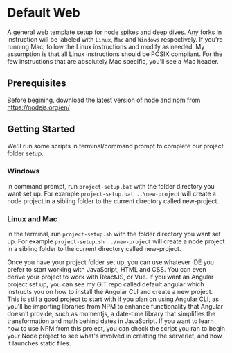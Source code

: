 # Default Web
A general web template setup for node spikes and deep dives. Any forks in instruction will be labeled with ``Linux``, ``Mac`` and ``Windows`` respectively. If you're running Mac, follow the Linux instructions and modify as needed. My assumption is that all Linux instructions should be POSIX compliant. For the few instructions that are absolutely Mac specific, you'll see a Mac header.

## Prerequisites
Before begining, download the latest version of node and npm from https://nodejs.org/en/

## Getting Started
We'll run some scripts in terminal/command prompt to complete our project folder setup.

### Windows
in command prompt, run ``project-setup.bat`` with the folder directory you want set up. For example ``project-setup.bat ..\new-project`` will create a node project in a sibling folder to the current directory called new-project.

### Linux and Mac
in the terminal, run ``project-setup.sh`` with the folder directory you want set up. For example ``project-setup.sh ../new-project`` will create a node project in a sibling folder to the current directory called new-project.

Once you have your project folder set up, you can use whatever IDE you prefer to start working with JavaScript, HTML and CSS. You can even derive your project to work with ReactJS, or Vue. If you want an Angular project set up, you can see my GIT repo called default.angular which instructs you on how to install the Angular CLI and create a new project. This is still a good project to start with if you plan on using Angular CLI, as you'll be importing libraries from NPM to enhance functionality that Angular doesn't provide, such as momentjs, a date-time library that simplifies the transformation and math behind dates in JavaScript. If you want to learn how to use NPM from this project, you can check the script you ran to begin your Node project to see what's involved in creating the serverlet, and how it launches static files.
